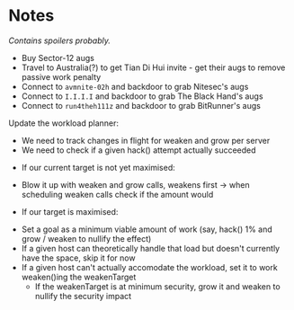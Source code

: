 # Notes

*Contains spoilers probably.*

- Buy Sector-12 augs
- Travel to Australia(?) to get Tian Di Hui invite - get their augs to remove passive work penalty
- Connect to `avmnite-02h` and backdoor to grab Nitesec's augs
- Connect to `I.I.I.I` and backdoor to grab The Black Hand's augs
- Connect to `run4theh111z` and backdoor to grab BitRunner's augs

Update the workload planner:

- We need to track changes in flight for weaken and grow per server
- We need to check if a given hack() attempt actually succeeded

* If our current target is not yet maximised:
- Blow it up with weaken and grow calls, weakens first
	-> when scheduling weaken calls check if the amount would 

* If our target is maximised:

- Set a goal as a minimum viable amount of work (say, hack() 1% and grow / weaken to nullify the effect)
- If a given host can theoretically handle that load but doesn't currently have the space, skip it for now
- If a given host can't actually accomodate the workload, set it to work weaken()ing the weakenTarget
	- If the weakenTarget is at minimum security, grow it and weaken to nullify the security impact
